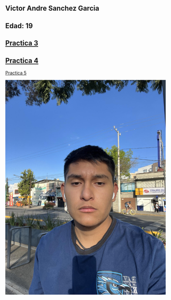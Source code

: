 Victor Andre Sanchez Garcia 
---
Edad: 19
---
[Practica 3](https://victor-sanchez-3010.github.io/WebDev_VictorSanchez/)
---
[Practica 4](./practica-4/index.html)
---
[Practica 5](./practica-5/index.html)

![Yo](./img/Yo.jpg)

